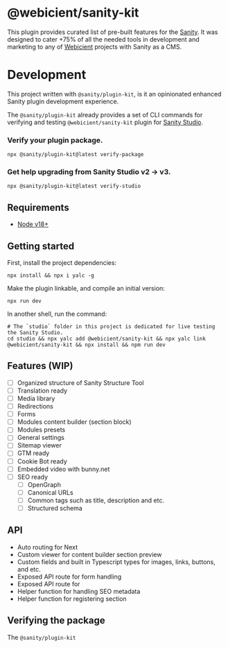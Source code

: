 # @webicient/sanity-kit

This plugin provides curated list of pre-built features for the [Sanity](https://sanity.io). It was designed to cater +75% of all the needed tools in development and marketing to any of [Webicient](https://webicient.com) projects with Sanity as a CMS.

# Development

This project written with `@sanity/plugin-kit`, is it an opinionated enhanced Sanity plugin development experience.

The `@sanity/plugin-kit` already provides a set of CLI commands for verifying and testing `@webicient/sanity-kit` plugin for [Sanity Studio](https://www.sanity.io/studio).

### Verify your plugin package.

```
npx @sanity/plugin-kit@latest verify-package
```

### Get help upgrading from Sanity Studio v2 → v3.

```
npx @sanity/plugin-kit@latest verify-studio
```

## Requirements

- [Node v18+](https://nodejs.org)

## Getting started

First, install the project dependencies:

```
npx install && npx i yalc -g
```

Make the plugin linkable, and compile an initial version:

```
npx run dev
```

In another shell, run the command:

```
# The `studio` folder in this project is dedicated for live testing the Sanity Studio.
cd studio && npx yalc add @webicient/sanity-kit && npx yalc link @webicient/sanity-kit && npx install && npm run dev
```

## Features (WIP)

- [ ] Organized structure of Sanity Structure Tool
- [ ] Translation ready
- [ ] Media library
- [ ] Redirections
- [ ] Forms
- [ ] Modules content builder (section block)
- [ ] Modules presets
- [ ] General settings
- [ ] Sitemap viewer
- [ ] GTM ready
- [ ] Cookie Bot ready
- [ ] Embedded video with bunny.net
- [ ] SEO ready
  - [ ] OpenGraph
  - [ ] Canonical URLs
  - [ ] Common tags such as title, description and etc.
  - [ ] Structured schema

## API

- Auto routing for Next
- Custom viewer for content builder section preview
- Custom fields and built in Typescript types for images, links, buttons, and etc.
- Exposed API route for form handling
- Exposed API route for
- Helper function for handling SEO metadata
- Helper function for registering section

## Verifying the package

The `@sanity/plugin-kit`
